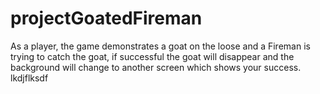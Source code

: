 # projectGoatedFireman

As a player, the game demonstrates a goat on the loose and a Fireman is trying to catch the goat, if successful the goat will disappear and the background will change to another screen which shows your success.
 lkdjflksdf
